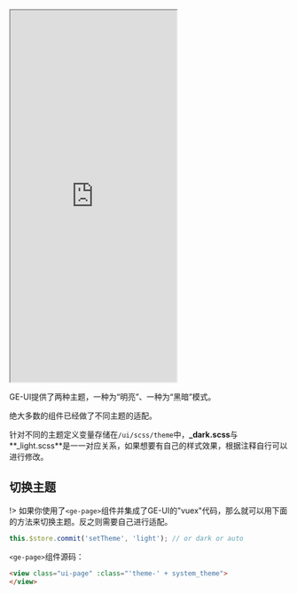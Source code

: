 <div class="simulator">
    <iframe src="http://localhost:8080/#/pages/basic/theme" height="670px"></iframe>
</div>

GE-UI提供了两种主题，一种为“明亮”、一种为“黑暗”模式。

绝大多数的组件已经做了不同主题的适配。

针对不同的主题定义变量存储在`/ui/scss/theme`中，**_dark.scss**与**_light.scss**是一一对应关系，如果想要有自己的样式效果，根据注释自行可以进行修改。

## 切换主题

!> 如果你使用了`<ge-page>`组件并集成了GE-UI的"vuex"代码，那么就可以用下面的方法来切换主题。反之则需要自己进行适配。

```js
this.$store.commit('setTheme', 'light'); // or dark or auto
```

`<ge-page>`组件源码：
```html
<view class="ui-page" :class="'theme-' + system_theme">
</view>
```


